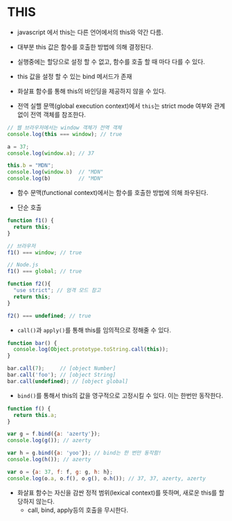 # __THIS__

- javascript 에서 this는 다른 언어에서의 this와 약간 다름.

- 대부분 this 값은 함수를 호출한 방법에 의해 결정된다.

- 실행중에는 할당으로 설정 할 수 없고, 함수를 호출 할 때 마다 다를 수 있다.

- this 값을 설정 할 수 있는 bind 메서드가 존재

- 화살표 함수를 통해 this의 바인딩을 제공하지 않을 수 있다.

- 전역 실핼 문맥(global execution context)에서 `this`는 strict mode 여부와 관계없이 전역 객체를 참조한다.

```javascript
// 웹 브라우저에서는 window 객체가 전역 객체
console.log(this === window); // true

a = 37;
console.log(window.a); // 37

this.b = "MDN";
console.log(window.b)  // "MDN"
console.log(b)         // "MDN"
```

- 함수 문맥(functional context)에서는 함수를 호출한 방법에 의해 좌우된다.

- 단순 호출

```javascript
function f1() {
  return this;
}

// 브라우저
f1() === window; // true 

// Node.js
f1() === global; // true

function f2(){
  "use strict"; // 엄격 모드 참고
  return this;
}

f2() === undefined; // true
```

- `call()`과 `apply()`를 통해 this를 임의적으로 정해줄 수 있다.
```javascript
function bar() {
  console.log(Object.prototype.toString.call(this));
}

bar.call(7);     // [object Number]
bar.call('foo'); // [object String]
bar.call(undefined); // [object global]
```

- `bind()`를 통해서 this의 값을 영구적으로 고정시킬 수 있다. 이는 한번만 동작한다.

```javascript
function f() {
  return this.a;
}

var g = f.bind({a: 'azerty'});
console.log(g()); // azerty

var h = g.bind({a: 'yoo'}); // bind는 한 번만 동작함!
console.log(h()); // azerty

var o = {a: 37, f: f, g: g, h: h};
console.log(o.a, o.f(), o.g(), o.h()); // 37, 37, azerty, azerty
```

- 화살표 함수는 자신을 감싼 정적 범위(lexical context)를 뜻하며, 새로운 this를 할당하지 않는다.
  - call, bind, apply등의 호출을 무시한다.
